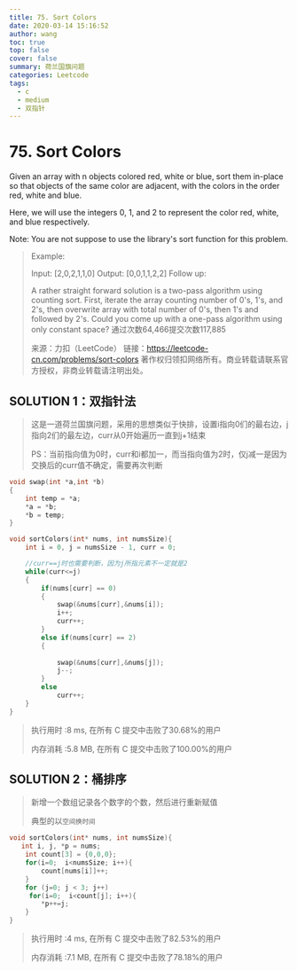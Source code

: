 ```yaml
---
title: 75. Sort Colors
date: 2020-03-14 15:16:52
author: wang
toc: true
top: false
cover: false
summary: 荷兰国旗问题
categories: Leetcode
tags:
  - c
  - medium
  - 双指针
---
```


# 75. Sort Colors

Given an array with n objects colored red, white or blue, sort them in-place so that objects of the same color are adjacent, with the colors in the order red, white and blue.

Here, we will use the integers 0, 1, and 2 to represent the color red, white, and blue respectively.

Note: You are not suppose to use the library's sort function for this problem.



> Example:
>
> Input: [2,0,2,1,1,0]
> Output: [0,0,1,1,2,2]
> Follow up:
>
> A rather straight forward solution is a two-pass algorithm using counting sort.
> First, iterate the array counting number of 0's, 1's, and 2's, then overwrite array with total number of 0's, then 1's and followed by 2's.
> Could you come up with a one-pass algorithm using only constant space?
> 通过次数64,466提交次数117,885
>
> 来源：力扣（LeetCode）
> 链接：https://leetcode-cn.com/problems/sort-colors
> 著作权归领扣网络所有。商业转载请联系官方授权，非商业转载请注明出处。

## SOLUTION 1：双指针法

> 这是一道荷兰国旗问题，采用的思想类似于快排，设置i指向0们的最右边，j指向2们的最左边，curr从0开始遍历一直到j+1结束
>
> PS：当前指向值为0时，curr和i都加一，而当指向值为2时，仅j减一是因为交换后的curr值不确定，需要再次判断

```c
void swap(int *a,int *b)
{
	int temp = *a;
	*a = *b;
	*b = temp;
}

void sortColors(int* nums, int numsSize){
	int i = 0, j = numsSize - 1, curr = 0;

	//curr==j时也需要判断，因为j所指元素不一定就是2
	while(curr<=j)
	{
		if(nums[curr] == 0)
		{
			swap(&nums[curr],&nums[i]);
			i++;
			curr++;
		}
		else if(nums[curr] == 2)
		{
			
			swap(&nums[curr],&nums[j]);
			j--;
		}
		else
			curr++;
	}
}
```

> 执行用时 :8 ms, 在所有 C 提交中击败了30.68%的用户
>
> 内存消耗 :5.8 MB, 在所有 C 提交中击败了100.00%的用户

## SOLUTION 2：桶排序

> 新增一个数组记录各个数字的个数，然后进行重新赋值
>
> 典型的以`空间换时间`

```c
void sortColors(int* nums, int numsSize){
   int i, j, *p = nums;
    int count[3] = {0,0,0};
    for(i=0;  i<numsSize; i++){
        count[nums[i]]++;
    }
    for (j=0; j < 3; j++)
     for(i=0;  i<count[j]; i++){
        *p++=j;
    }
}

```

> 执行用时 :4 ms, 在所有 C 提交中击败了82.53%的用户
>
> 内存消耗 :7.1 MB, 在所有 C 提交中击败了78.18%的用户